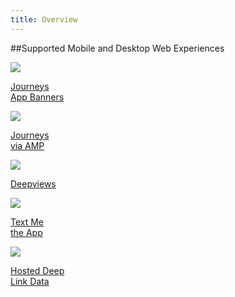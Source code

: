 ```yaml
---
title: Overview
---
```

##Supported Mobile and Desktop Web Experiences

<div class="nav-wrap flex-wrap">
  <a href="/web/journeys/">
      <img src="../../../images/pages/resources/journey/journeys.png" />
      <p>Journeys<br/>App Banners</p>
  </a>
  <a href="/web/amp-journeys/">
    <img src="../../../images/pages/resources/journey/journeys.png" />
    <p>Journeys<br/>via AMP</p>
  </a>
  <a href="/web/deep-views/">
      <img src="../../../images/pages/deepviews/deepviews.png" />
      <p>Deepviews</p>
  </a>
	<a href="/web/text-me-the-app/">
      <img src="../../../images/pages/text-me-the-app/text-app.png" />
      <p>Text Me<br/>the App</p>
  </a>
	<a href="/web/hosted-data/">
      <img src="../../../images/pages/resources/journey/hosted-data.png" />
      <p>Hosted Deep<br/>Link Data</p>
  </a>
</div>

